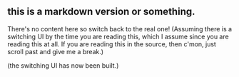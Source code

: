 ## this is a markdown version or something.

There's no content here so switch back to the real one!
(Assuming there is a switching UI by the time you are reading this, which I assume since you are reading this at all.
If you are reading this in the source, then c'mon, just scroll past and give me a break.)

(the switching UI has now been built.)
